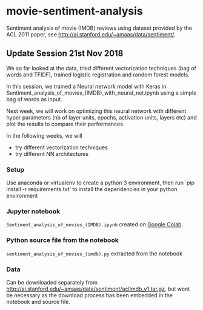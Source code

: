 # movie-sentiment-analysis
Sentiment analysis of movie (IMDB) reviews using dataset provided by the ACL 2011 paper, see http://ai.stanford.edu/~amaas/data/sentiment/.

## Update Session 21st Nov 2018

We so far looked at the data, tried different vectorization techniques (bag of words and TFIDF), trained logistic registration and random forest models.

In this session, we trained a Neural network model with Keras in Sentiment_analysis_of_movies_(IMDB)_with_neural_net.ipynb using a simple bag of words as input.

Next week, we will work on optimizing this neural network with different hyper parameters (nb of layer units, epochs, activation units, layers etc) and plot the results to compare their performances.

In the following weeks, we will
- try different vectorization techniques
- try different NN architectures


### Setup
Use anaconda or virtualenv to create a python 3 environment, then
run `pip install -r requirements.txt' to install the dependencies in your python environment

### Jupyter notebook

`Sentiment_analysis_of_movies_(IMDB).ipynb` created on [Google Colab](https://colab.research.google.com).

### Python source file from the notebook

`sentiment_analysis_of_movies_(imdb).py` extracted from the notebook

### Data 

Can be downloaded separately from http://ai.stanford.edu/~amaas/data/sentiment/aclImdb_v1.tar.gz, but wont be necessary as the download process has been embedded in the notebook and source file.

